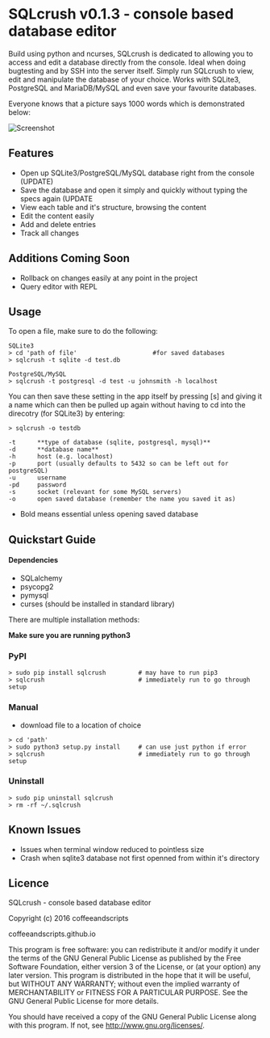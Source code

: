# **SQLcrush v0.1.3** - console based database editor

Build using python and ncurses, SQLcrush is dedicated to allowing you to access and edit a database directly from the console. Ideal when doing bugtesting and by SSH into the server itself. Simply run SQLcrush to view, edit and manipulate the database of your choice. Works with SQLite3, PostgreSQL and MariaDB/MySQL and even save your favourite databases.

Everyone knows that a picture says 1000 words which is demonstrated below:

![Screenshot](https://raw.githubusercontent.com/coffeeandscripts/sqlcrush/master/example.png "SQLcrush screenshot")

## Features

 - Open up SQLite3/PostgreSQL/MySQL database right from the console (UPDATE)
 - Save the database and open it simply and quickly without typing the specs again (UPDATE
 - View each table and it's structure, browsing the content
 - Edit the content easily
 - Add and delete entries
 - Track all changes

## Additions Coming Soon

 - Rollback on changes easily at any point in the project
 - Query editor with REPL

## Usage

To open a file, make sure to do the following:

~~~~
SQLite3
> cd 'path of file'						#for saved databases
> sqlcrush -t sqlite -d test.db

PostgreSQL/MySQL
> sqlcrush -t postgresql -d test -u johnsmith -h localhost
~~~~

You can then save these setting in the app itself by pressing [s] and giving it a name which can then be pulled up again without having to cd into the direcotry (for SQLite3) by entering:

~~~~
> sqlcrush -o testdb
~~~~

~~~~
-t		**type of database (sqlite, postgresql, mysql)**
-d		**database name**
-h		host (e.g. localhost)
-p		port (usually defaults to 5432 so can be left out for postgreSQL)
-u		username
-pd		password
-s      socket (relevant for some MySQL servers)
-o		open saved database (remember the name you saved it as)
~~~~
 - Bold means essential unless opening saved database

## Quickstart Guide

#### Dependencies

 - SQLalchemy
 - psycopg2
 - pymysql
 - curses (should be installed in standard library)

There are multiple installation methods:

**Make sure you are running python3**

### PyPI

~~~~
> sudo pip install sqlcrush			# may have to run pip3
> sqlcrush							# immediately run to go through setup
~~~~

### Manual

 - download file to a location of choice

~~~~
> cd 'path'
> sudo python3 setup.py install		# can use just python if error
> sqlcrush							# immediately run to go through setup
~~~~

### Uninstall

~~~
> sudo pip uninstall sqlcrush
> rm -rf ~/.sqlcrush
~~~

## Known Issues

 - Issues when terminal window reduced to pointless size
 - Crash when sqlite3 database not first openned from within it's directory

## Licence

SQLcrush - console based database editor

Copyright (c) 2016 coffeeandscripts

coffeeandscripts.github.io

This program is free software: you can redistribute it and/or modify it under the terms of the GNU General Public License as published by the Free Software Foundation, either version 3 of the License, or (at your option) any later version. This program is distributed in the hope that it will be useful, but WITHOUT ANY WARRANTY; without even the implied warranty of MERCHANTABILITY or FITNESS FOR A PARTICULAR PURPOSE. See the GNU General Public License for more details.

You should have received a copy of the GNU General Public License along with this program. If not, see http://www.gnu.org/licenses/.
